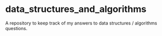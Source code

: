 # data_structures_and_algorithms
A repository to keep track of my answers to data structures / algorithms questions. 